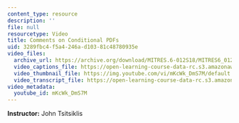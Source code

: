 ```yaml
---
content_type: resource
description: ''
file: null
resourcetype: Video
title: Comments on Conditional PDFs
uid: 3289fbc4-f5a4-246a-d103-81c48780935e
video_files:
  archive_url: https://archive.org/download/MITRES.6-012S18/MITRES6_012S18_L10-03_300k.mp4
  video_captions_file: https://open-learning-course-data-rc.s3.amazonaws.com/res-6-012-introduction-to-probability-spring-2018/c7e47265ca1b5a37b3c0438d5e58b14c_mKcWk_DmS7M.vtt
  video_thumbnail_file: https://img.youtube.com/vi/mKcWk_DmS7M/default.jpg
  video_transcript_file: https://open-learning-course-data-rc.s3.amazonaws.com/res-6-012-introduction-to-probability-spring-2018/fb1f65be4139358eae8793f1a323acfd_mKcWk_DmS7M.pdf
video_metadata:
  youtube_id: mKcWk_DmS7M
---
```


**Instructor:** John Tsitsiklis